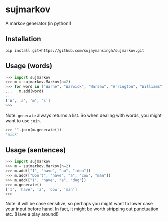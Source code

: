 # sujmarkov

A markov generator (in python!)


## Installation

```pip install git+https://github.com/sujaymansingh/sujmarkov.git```


## Usage (words)

```python
>>> import sujmarkov
>>> m = sujmarkov.Markov(n=2)
>>> for word in ["Warne", "Warwick", "Warsaw", "Arrington", "Williams", "Willis"]:
...   m.add(word)
...
['W', 'a', 'm', 's']
>>>
```

Note: `generate` always returns a list. So when dealing with words, you might want to use `join`.
```python
>>> "".join(m.generate())
'Wick'
```


## Usage (sentences)

```python
>>> import sujmarkov
>>> m = sujmarkov.Markov(n=2)
>>> m.add(["I", "have", "no", "idea"])
>>> m.add(["Don't", "have", "a", "cow", "man"])
>>> m.add(["I", "have", "a", "dog"])
>>> m.generate()
['I', 'have', 'a', 'cow', 'man']
>>>
```

Note: it will be case sensitive, so perhaps you might want to lower case your input before hand.
In fact, it might be worth stripping out punctuation etc. (Have a play around!)
